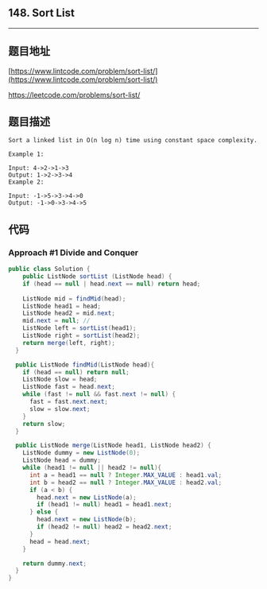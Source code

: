 ## 148. Sort List

----
## 题目地址

[https://www.lintcode.com/problem/sort-list/](https://www.lintcode.com/problem/sort-list/)

https://leetcode.com/problems/sort-list/

## 题目描述

```text
Sort a linked list in O(n log n) time using constant space complexity.

Example 1:

Input: 4->2->1->3
Output: 1->2->3->4
Example 2:

Input: -1->5->3->4->0
Output: -1->0->3->4->5
```

## 代码

### Approach #1 Divide and Conquer

```java
public class Solution {
	public ListNode sortList (ListNode head) {
    if (head == null | head.next == null) return head;
    
    ListNode mid = findMid(head);
    ListNode head1 = head;
    ListNode head2 = mid.next;
    mid.next = null; //
    ListNode left = sortList(head1);
    ListNode right = sortList(head2);
    return merge(left, right);
  }

  public ListNode findMid(ListNode head){
    if (head == null) return null;
    ListNode slow = head;
    ListNode fast = head.next;
    while (fast != null && fast.next != null) {
      fast = fast.next.next;
      slow = slow.next;
    }
    return slow;
  }

  public ListNode merge(ListNode head1, ListNode head2) {
    ListNode dummy = new ListNode(0);
    ListNode head = dummy;
    while (head1 != null || head2 != null){
      int a = head1 == null ? Integer.MAX_VALUE : head1.val;
      int b = head2 == null ? Integer.MAX_VALUE : head2.val;
      if (a < b) {
        head.next = new ListNode(a);
        if (head1 != null) head1 = head1.next;
      } else {
        head.next = new ListNode(b);
        if (head2 != null) head2 = head2.next;
      }
      head = head.next;
    }

    return dummy.next;
  }
}
```

